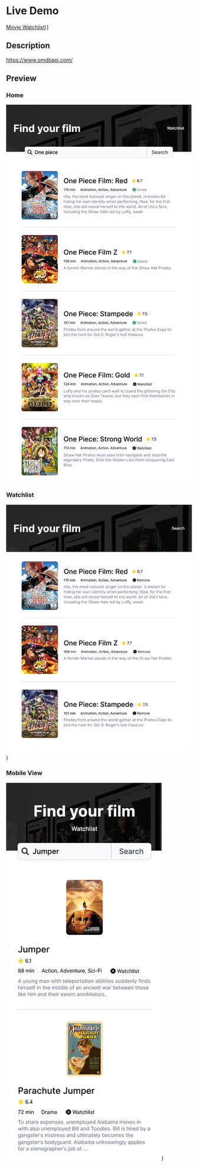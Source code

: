 # Live Demo

[Movie Watchlist](https://nuutri-movie-watchlist.netlify.app/))]

## Description
https://www.omdbapi.com/

## Preview

### Home
![alt text](https://github.com/emmanesgana/movie-watchlist/blob/main/preview/desktop-home.png)

### Watchlist
![alt text](https://github.com/emmanesgana/movie-watchlist/blob/main/preview/desktop-watchlist.png))

### Mobile View
![alt text](https://github.com/emmanesgana/movie-watchlist/blob/main/preview/mobile-view.png))

